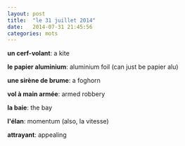```yaml
---
layout: post
title:  "le 31 juillet 2014"
date:   2014-07-31 21:45:56
categories: mots
---
```


**un cerf-volant**: a kite

**le papier aluminium**: aluminium foil (can just be papier alu)

**une sirène de brume**: a foghorn

**vol à main armée**: armed robbery

**la baie**: the bay

**l'élan**: momentum (also, la vitesse)

**attrayant**: appealing
